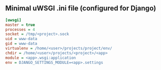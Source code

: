 Minimal uWSGI .ini file (configured for Django)
-------------------------

```ini
[uwsgi]
master = true
processes = 4
socket = /tmp/<project>.sock
uid = www-data
gid = www-data
virtualenv = /home/<user>/projects/project/env/
chdir = /home/<user>/projects/<project>/<app>
module = <app>.wsgi:application
env = DJANGO_SETTINGS_MODULE=<app>.settings
```
